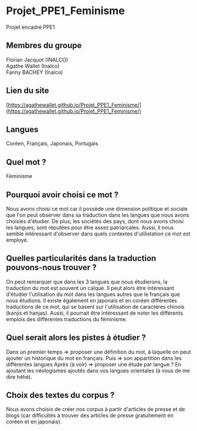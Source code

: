 # Projet_PPE1_Feminisme
Projet encadré PPE1 

## Membres du groupe
Florian Jacquot (INALCO)  
Agathe Wallet (Inalco)  
Fanny BACHEY (Inalco)

## Lien du site
[https://agathewallet.github.io/Projet_PPE1_Feminisme/](https://agathewallet.github.io/Projet_PPE1_Feminisme/)

## Langues
Coréen, Français, Japonais, Portugais


## Quel mot ? 
Féminisme

## Pourquoi avoir choisi ce mot ? 
Nous avons choisi ce mot car il possède une dimension politique et sociale que l'on peut observer dans sa traduction dans les langues que nous avons choisies d'étudier. 
De plus, les sociétés des pays, dont nous avons choisi les langues, sont réputées pour être assez patriarcales. 
Aussi, il nous semble intéressant d'observer dans quels contextes d'utilistation ce mot est employé.  

## Quelles particularités dans la traduction pouvons-nous trouver ? 
On peut remarquer que dans les 3 langues que nous étudierons, la traduction du mot est souvent un calque. Il peut alors être intéressant d'étudier l'utilisation du mot dans les langues 
autres que le français que nous étudions. Il existe également en japonais et en coréen différentes traductions de ce mot, qui se basent sur l'utilisation de caractères chinois (kanjis et hanjas). 
Aussi, il pourrait être intéressant de noter les différents emplois des différentes traductions du féminisme. 

## Quel serait alors les pistes à étudier ? 
Dans un premier temps => proposer une définition du mot, à laquelle on peut ajouter un historique du mot en français. 
Puis => son appartition dans les différentes langues 
Après (à voir) => proposer une étude par langue ? En ajoutant les néologismes ajoutés dans vos langues orientales (à vous de me dire héhé). 

## Choix des textes du corpus ? 
Nous avons choisis de créer nos corpus à partir d'articles de presse et de blogs (car difficultés à trouver des articles de presse gratuitement en coréen et en japonais). 
